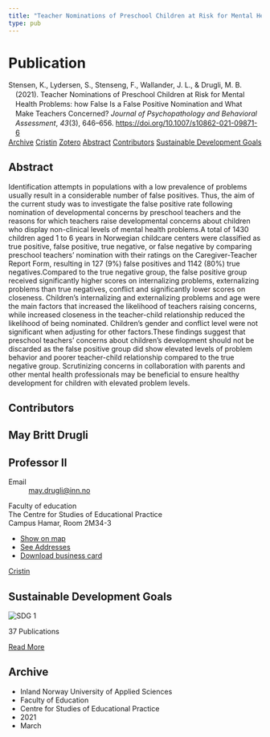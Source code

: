 ```yaml
---
title: "Teacher Nominations of Preschool Children at Risk for Mental Health Problems: how False Is a False Positive Nomination and What Make Teachers Concerned?"
type: pub
---
```

<h1>Publication</h1>
<article id="csl-bib-container-89CKPSWC" class="csl-bib-container">
  <div class="csl-bib-body" style="line-height: 1.35; padding-left: 1em; text-indent:-1em;">
  <div class="csl-entry">Stensen, K., Lydersen, S., Stenseng, F., Wallander, J. L., &amp; Drugli, M. B. (2021). Teacher Nominations of Preschool Children at Risk for Mental Health Problems: how False Is a False Positive Nomination and What Make Teachers Concerned? <i>Journal of Psychopathology and Behavioral Assessment</i>, <i>43</i>(3), 646&#x2013;656. <a href="https://doi.org/10.1007/s10862-021-09871-6">https://doi.org/10.1007/s10862-021-09871-6</a></div>
</div>
  <div class="csl-bib-buttons">
    <a href="#taxonomy-article-89CKPSWC" class="csl-bib-button">Archive</a>
    <a href="https://app.cristin.no/results/show.jsf?id=1896237" alt="Cristin URL" class="csl-bib-button">Cristin</a>
    <a href="http://zotero.org/groups/5022929/items/89CKPSWC" alt="Zotero URL" class="csl-bib-button">Zotero</a>
    <a href="#abstract-article-89CKPSWC" class="csl-bib-button">Abstract</a>
    <a href="#contributors-article-89CKPSWC" class="csl-bib-button">Contributors</a>
    <a href="#sdg-article-89CKPSWC" class="csl-bib-button">Sustainable Development Goals</a>
  </div>
  <div id="csl-bib-meta-container-89CKPSWC"></div>
</article>
<div id="csl-bib-meta-89CKPSWC" class="csl-bib-meta">
  <article id="abstract-article-89CKPSWC" class="abstract-article">
    <h1>Abstract</h1>
    Identification attempts in populations with a low prevalence of problems usually result in a considerable number of false positives. Thus, the aim of the current study was to investigate the false positive rate following nomination of developmental concerns by preschool teachers and the reasons for which teachers raise developmental concerns about children who display non-clinical levels of mental health problems.A total of 1430 children aged 1 to 6 years in Norwegian childcare centers were classified as true positive, false positive, true negative, or false negative by comparing preschool teachers’ nomination with their ratings on the Caregiver-Teacher Report Form, resulting in 127 (9%) false positives and 1142 (80%) true negatives.Compared to the true negative group, the false positive group received significantly higher scores on internalizing problems, externalizing problems than true negatives, conflict and significantly lower scores on closeness. Children’s internalizing and externalizing problems and age were the main factors that increased the likelihood of teachers raising concerns, while increased closeness in the teacher-child relationship reduced the likelihood of being nominated. Children’s gender and conflict level were not significant when adjusting for other factors.These findings suggest that preschool teachers’ concerns about children’s development should not be discarded as the false positive group did show elevated levels of problem behavior and poorer teacher-child relationship compared to the true negative group. Scrutinizing concerns in collaboration with parents and other mental health professionals may be beneficial to ensure healthy development for children with elevated problem levels.
  </article>
  <article id="contributors-article-89CKPSWC" class="contributors-article">
    <h1>Contributors</h1>
    <div class="personas">
<div class="vrtx-hinn-person-card">
<div class="photo">
<i class="lar la-user-circle missing-person"></i>
</div>
<div class="info">
<hgroup><h1>May Britt Drugli</h1>
<h2>Professor II</h2>
</hgroup><dl>
<dt>Email</dt>
<dd>
<a href="mailto:may.drugli@inn.no">may.drugli@inn.no</a>
</dd>
</dl>
<p>
Faculty of education<br>
The Centre for Studies of Educational Practice<br>
Campus Hamar,
Room 2M34-3
</p>
<ul class="vrtx-hinn-links">
<li><a href="https://www.google.com/maps?q=60.79582,11.07304">Show on map</a></li>
<li><a href="https://www.inn.no/english/find-an-employee/may-drugli.html#vrtx-hinn-addresses">See Addresses</a></li>
<li><a href="https://www.inn.no/english/find-an-employee/may-drugli.html?vrtx=vcf">Download business card</a></li>
</ul>
</div>
</div>
<a href="https://app.cristin.no/persons/show.jsf?id=29493" alt="Cristin URL" class="personas-cristin">Cristin</a>
</div>
  </article>
  <article id="sdg-article-89CKPSWC" class="sdg-article">
    <h1>Sustainable Development Goals</h1>
    <div class="sdg-container"><div id="sdg1" class="sdg">
<img src="{{< params subfolder >}}images/sdg/sdg01_en.png" class="image" alt="SDG 1">
<div class="sdg-overlay">
<p class="sdg-publication-count"><span>37</span> Publications</p>
<p><a href="https://sdgs.un.org/goals/goal1" class="sdg-read-more">Read More</a></p>
</div>
</div></div>
  </article>
  <article id="taxonomy-article-89CKPSWC" class="taxonomy-article">
    <h1>Archive</h1>
    <ul>
      <li>Inland Norway University of Applied Sciences</li>
      <li>Faculty of Education</li>
      <li>Centre for Studies of Educational Practice</li>
      <li>2021</li>
      <li>March</li>
    </ul>
  </article>
</div>
